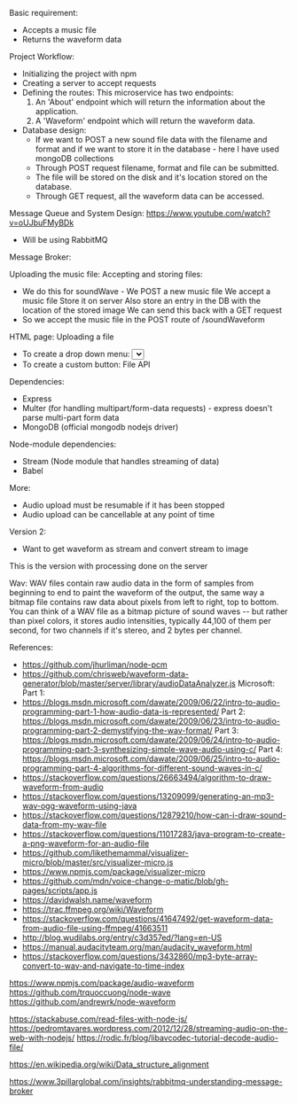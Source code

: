 Basic requirement:
- Accepts a music file
- Returns the waveform data

Project Workflow:
- Initializing the project with npm
- Creating a server to accept requests
- Defining the routes:
    This microservice has two endpoints:
    1) An 'About' endpoint which will return the information about the application.
    2) A 'Waveform' endpoint which will return the waveform data.
- Database design:
  - If we want to POST a new sound file data with the filename and format and if we want to store it in the database - here I have used mongoDB collections
  - Through POST request filename, format and file can be submitted.
  - The file will be stored on the disk and it's location stored on the database.
  - Through GET request, all the waveform data can be accessed.

Message Queue and System Design: https://www.youtube.com/watch?v=oUJbuFMyBDk
- Will be using RabbitMQ

Message Broker:

Uploading the music file:
  Accepting and storing files:
  - We do this for soundWave - We POST a new music file
    We accept a music file
    Store it on server
    Also store an entry in the DB with the location of the stored image
  We can send this back with a GET request
  - So we accept the music file in the POST route of /soundWaveform

HTML page:
Uploading a file
- To create a drop down menu: <select> One of the suggested option is required
- To create a custom button: File API



Dependencies:
- Express
- Multer (for handling multipart/form-data requests) - express doesn't parse multi-part form data
- MongoDB (official mongodb nodejs driver)

Node-module dependencies:
- Stream (Node module that handles streaming of data)
- Babel



More:
- Audio upload must be resumable if it has been stopped
- Audio upload can be cancellable at any point of time

Version 2:
- Want to get waveform as stream and convert stream to image

This is the version with processing done on the server

Wav: WAV files contain raw audio data in the form of samples from beginning to end to paint the waveform of the output, the same way a bitmap file contains raw data about pixels from left to right, top to bottom. You can think of a WAV file as a bitmap picture of sound waves -- but rather than pixel colors, it stores audio intensities, typically 44,100 of them per second, for two channels if it's stereo, and 2 bytes per channel.

References:
- https://github.com/jhurliman/node-pcm
- https://github.com/chrisweb/waveform-data-generator/blob/master/server/library/audioDataAnalyzer.js
Microsoft:
Part 1:
- https://blogs.msdn.microsoft.com/dawate/2009/06/22/intro-to-audio-programming-part-1-how-audio-data-is-represented/
Part 2: https://blogs.msdn.microsoft.com/dawate/2009/06/23/intro-to-audio-programming-part-2-demystifying-the-wav-format/
Part 3: https://blogs.msdn.microsoft.com/dawate/2009/06/24/intro-to-audio-programming-part-3-synthesizing-simple-wave-audio-using-c/
Part 4: https://blogs.msdn.microsoft.com/dawate/2009/06/25/intro-to-audio-programming-part-4-algorithms-for-different-sound-waves-in-c/
- https://stackoverflow.com/questions/26663494/algorithm-to-draw-waveform-from-audio
- https://stackoverflow.com/questions/13209099/generating-an-mp3-wav-ogg-waveform-using-java
- https://stackoverflow.com/questions/12879210/how-can-i-draw-sound-data-from-my-wav-file
- https://stackoverflow.com/questions/11017283/java-program-to-create-a-png-waveform-for-an-audio-file
- https://github.com/likethemammal/visualizer-micro/blob/master/src/visualizer-micro.js
- https://www.npmjs.com/package/visualizer-micro
- https://github.com/mdn/voice-change-o-matic/blob/gh-pages/scripts/app.js
- https://davidwalsh.name/waveform
- https://trac.ffmpeg.org/wiki/Waveform
- https://stackoverflow.com/questions/41647492/get-waveform-data-from-audio-file-using-ffmpeg/41663511
- http://blog.wudilabs.org/entry/c3d357ed/?lang=en-US
- https://manual.audacityteam.org/man/audacity_waveform.html
- https://stackoverflow.com/questions/3432860/mp3-byte-array-convert-to-wav-and-navigate-to-time-index

https://www.npmjs.com/package/audio-waveform
https://github.com/trquoccuong/node-wave
https://github.com/andrewrk/node-waveform

https://stackabuse.com/read-files-with-node-js/
https://pedromtavares.wordpress.com/2012/12/28/streaming-audio-on-the-web-with-nodejs/
https://rodic.fr/blog/libavcodec-tutorial-decode-audio-file/

https://en.wikipedia.org/wiki/Data_structure_alignment

https://www.3pillarglobal.com/insights/rabbitmq-understanding-message-broker

